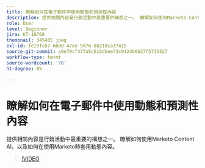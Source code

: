 ```yaml
---
title: 瞭解如何在電子郵件中使用動態和預測性內容
description: 提供相關內容是行銷活動中最重要的構想之一。 瞭解如何使用Marketo Content AI，以及如何在使用Marketo時套用動態內容。
role: User
level: Beginner
jira: KT-10768
thumbnail: 345485.jpeg
exl-id: fe19fc67-60d0-47ee-9d76-88210ca37415
source-git-commit: a9e70cf47fa5c615dbee73c9424b6627f5735527
workflow-type: tm+mt
source-wordcount: '76'
ht-degree: 0%

---
```


# 瞭解如何在電子郵件中使用動態和預測性內容

提供相關內容是行銷活動中最重要的構想之一。 瞭解如何使用Marketo Content AI，以及如何在使用Marketo時套用動態內容。

>[!VIDEO](https://video.tv.adobe.com/v/345485/?quality=12&learn=on)
